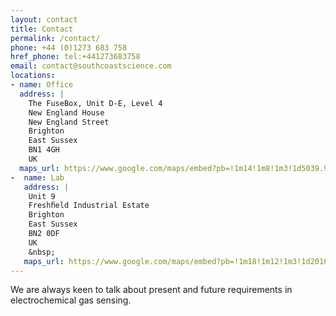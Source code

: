 ```yaml
---
layout: contact
title: Contact
permalink: /contact/
phone: +44 (0)1273 683 758
href_phone: tel:+441273683758
email: contact@southcoastscience.com
locations:
- name: Office
  address: |
    The FuseBox, Unit D-E, Level 4
    New England House
    New England Street
    Brighton
    East Sussex
    BN1 4GH
    UK 
  maps_url: https://www.google.com/maps/embed?pb=!1m14!1m8!1m3!1d5039.955418866442!2d-0.1432186!3d50.8315768!3m2!1i1024!2i768!4f13.1!3m3!1m2!1s0x0%3A0x0!2zNTDCsDQ5JzU1LjMiTiAwwrAwOCcyMC4yIlc!5e0!3m2!1sen!2suk!4v1478240090677
-  name: Lab
   address: |
    Unit 9 
    Freshﬁeld Industrial Estate
    Brighton
    East Sussex
    BN2 0DF
    UK
    &nbsp;
   maps_url: https://www.google.com/maps/embed?pb=!1m18!1m12!1m3!1d20163.514571059168!2d-0.14023176898977213!3d50.82302598980995!2m3!1f0!2f0!3f0!3m2!1i1024!2i768!4f13.1!3m3!1m2!1s0x0%3A0x0!2zNTDCsDQ5JzIyLjkiTiAwwrAwNycyMS44Ilc!5e0!3m2!1sen!2suk!4v1478240248360
---
```


<p>We are always keen to talk about present and future requirements in electrochemical gas sensing.</p>

